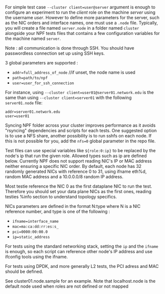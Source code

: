 For simple test case `--cluster client=user@server` argument is enough to configure an experiment to run the *client* role on the machine *server* using the username *user*. However to define more parameters for the server, such as the NIC orders and interface names, one must use a `.node` file. Typically, you will create a file named `server.node` in a folder named `cluster` alongside your NPF tests files that contains a few configuration variables for the machine named `server`.

Note : all communication is done through SSH. You should have passwordless connection set up using SSH keys.

3 global parameters are supported :
  * `addr=full_address_of_node` //if unset, the node name is used 
  * `path=path/to/npf`
  * `user=user_for_ssh_connection`

For instance, using `--cluster client=user01@server01.network.edu` is the same than using `--cluster client=server01` with the following `server01.node` file:
```
addr=server01.network.edu
user=user01
```

Syncing NPF folder across your cluster improves performance as it avoids "rsyncing"
dependencies and scripts for each tests. One suggested option
is to use a NFS share, another possibility is to run sshfs on each node. If this is not possible for you, add the `nfs=0` global parameter in the repo file.

Test files can use special variables like `${role:0:ip}` to be replaced by the node's ip that run the given role. Allowed types such as ip are defined below.
Currently NPF does not support reading NIC's IP or MAC address neither ensuring a specific NIC order. By default, each node has 32 randomly generated NICs with reference 0 to 31, using ifname eth%d, random MAC address and a 10.0.0.0/8 random IP address.

Most testie reference the NIC 0 as the first dataplane NIC to run the test. Therefore you should set your data plane NICs as the first ones, reading testies %info section to understand topology specifics.

NICs parameters are defined in the format N:type where N is a NIC reference number,
and type is one of the following :
  * `ifname=interface_name`
  * `mac=ma:ca:dd:rr:es:s_`
  * `pci=0000:00:00.0`
  * `ip=static_address`

For tests using the standard networking stack, setting the `ip` and the `ifname` is enough, so each script can reference other node's IP address and use ifconfig tools using the ifname.

For tests using DPDK, and more generally L2 tests, the PCI adress and MAC should be defined.

See cluster01.node.sample for an example. Note that localhost.node is the default node used when roles are not defined or not mapped
